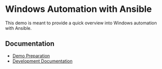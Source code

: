 # Windows Automation with Ansible

This demo is meant to provide a quick overview into Windows automation with
Ansible.

## Documentation
  * [Demo Preparation](docs/prep.md)
  * [Development Documentation](docs/dev.md)
